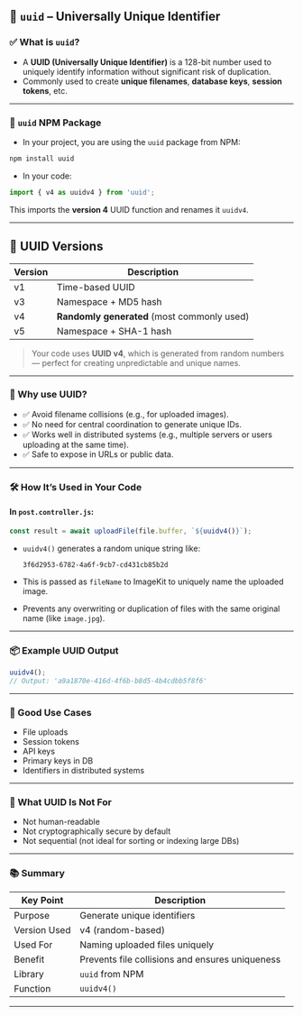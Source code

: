 
## 📘 `uuid` – Universally Unique Identifier

### ✅ What is `uuid`?

* A **UUID (Universally Unique Identifier)** is a 128-bit number used to uniquely identify information without significant risk of duplication.
* Commonly used to create **unique filenames**, **database keys**, **session tokens**, etc.

---

### 🔧 `uuid` NPM Package

* In your project, you are using the `uuid` package from NPM:

```bash
npm install uuid
```

* In your code:

```js
import { v4 as uuidv4 } from 'uuid';
```

This imports the **version 4** UUID function and renames it `uuidv4`.

---

## 🔢 UUID Versions

| Version | Description                                 |
| ------- | ------------------------------------------- |
| v1      | Time-based UUID                             |
| v3      | Namespace + MD5 hash                        |
| v4      | **Randomly generated** (most commonly used) |
| v5      | Namespace + SHA-1 hash                      |

> Your code uses **UUID v4**, which is generated from random numbers — perfect for creating unpredictable and unique names.

---

### 🧠 Why use UUID?

* ✅ Avoid filename collisions (e.g., for uploaded images).
* ✅ No need for central coordination to generate unique IDs.
* ✅ Works well in distributed systems (e.g., multiple servers or users uploading at the same time).
* ✅ Safe to expose in URLs or public data.

---

### 🛠 How It’s Used in Your Code

#### In `post.controller.js`:

```js
const result = await uploadFile(file.buffer, `${uuidv4()}`);
```

* `uuidv4()` generates a random unique string like:

  ```
  3f6d2953-6782-4a6f-9cb7-cd431cb85b2d
  ```
* This is passed as `fileName` to ImageKit to uniquely name the uploaded image.
* Prevents any overwriting or duplication of files with the same original name (like `image.jpg`).

---

### 📦 Example UUID Output

```js
uuidv4(); 
// Output: 'a9a1870e-416d-4f6b-b8d5-4b4cdbb5f8f6'
```

---

### 🧩 Good Use Cases

* File uploads
* Session tokens
* API keys
* Primary keys in DB
* Identifiers in distributed systems

---

### 🚫 What UUID Is **Not** For

* Not human-readable
* Not cryptographically secure by default
* Not sequential (not ideal for sorting or indexing large DBs)

---

### 📚 Summary

| Key Point    | Description                                     |
| ------------ | ----------------------------------------------- |
| Purpose      | Generate unique identifiers                     |
| Version Used | v4 (random-based)                               |
| Used For     | Naming uploaded files uniquely                  |
| Benefit      | Prevents file collisions and ensures uniqueness |
| Library      | `uuid` from NPM                                 |
| Function     | `uuidv4()`                                      |

---